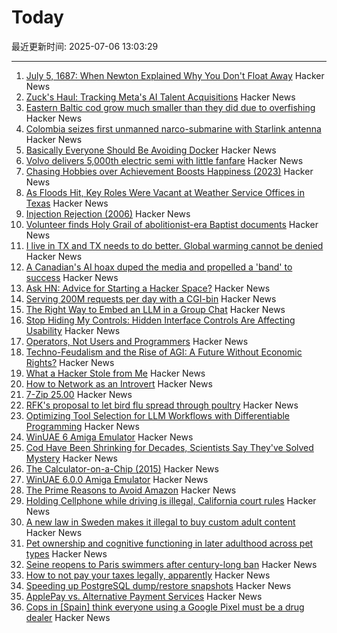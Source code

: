 # Today

最近更新时间: 2025-07-06 13:03:29

--- 
1. [July 5, 1687: When Newton Explained Why You Don't Float Away](https://multiverseemployeehandbook.com/blog/when-newton-explained-why-you-dont-float-away/) Hacker News
2. [Zuck's Haul: Tracking Meta's AI Talent Acquisitions](https://zuckshaul.com) Hacker News
3. [Eastern Baltic cod grow much smaller than they did due to overfishing](https://www.smithsonianmag.com/smart-news/these-cod-have-been-shrinking-dramatically-for-decades-now-scientists-say-theyve-solved-the-mystery-180986920/) Hacker News
4. [Colombia seizes first unmanned narco-submarine with Starlink antenna](https://www.france24.com/en/americas/20250702-colombia-narco-submarine-starlink) Hacker News
5. [Basically Everyone Should Be Avoiding Docker](https://lukesmith.xyz/articles/everyone-should-be-avoiding-docker/) Hacker News
6. [Volvo delivers 5,000th electric semi with little fanfare](https://electrek.co/2025/06/29/volvo-delivers-5000th-electric-semi-with-little-fanfare-sending-a-big-message/) Hacker News
7. [Chasing Hobbies over Achievement Boosts Happiness (2023)](https://neurosciencenews.com/hedonism-happiness-achievement-23923/) Hacker News
8. [As Floods Hit, Key Roles Were Vacant at Weather Service Offices in Texas](https://www.nytimes.com/2025/07/05/us/politics/texas-floods-warnings-vacancies.html) Hacker News
9. [Injection Rejection (2006)](https://thedailywtf.com/articles/Injection_Rejection) Hacker News
10. [Volunteer finds Holy Grail of abolitionist-era Baptist documents](https://www.bostonherald.com/2025/07/03/baptist-anti-slavery-scroll/) Hacker News
11. [I live in TX and TX needs to do better. Global warming cannot be denied](https://www.cnn.com/2025/07/05/climate/texas-flooding-forecast-response) Hacker News
12. [A Canadian's AI hoax duped the media and propelled a 'band' to success](https://www.cbc.ca/news/entertainment/ai-band-hoax-velvet-sundown-1.7575874) Hacker News
13. [Ask HN: Advice for Starting a Hacker Space?](https://news.ycombinator.com/item?id=44476822) Hacker News
14. [Serving 200M requests per day with a CGI-bin](https://simonwillison.net/2025/Jul/5/cgi-bin-performance/) Hacker News
15. [The Right Way to Embed an LLM in a Group Chat](https://blog.tripjam.app/the-right-way-to-embed-an-llm-in-a-group-chat/) Hacker News
16. [Stop Hiding My Controls: Hidden Interface Controls Are Affecting Usability](https://interactions.acm.org/archive/view/july-august-2025/stop-hiding-my-controls-hidden-interface-controls-are-affecting-usability) Hacker News
17. [Operators, Not Users and Programmers](https://jyn.dev/operators-not-users-and-programmers/) Hacker News
18. [Techno-Feudalism and the Rise of AGI: A Future Without Economic Rights?](https://arxiv.org/abs/2503.14283) Hacker News
19. [What a Hacker Stole from Me](https://mynoise.net/blog.php) Hacker News
20. [How to Network as an Introvert](https://aginfer.bearblog.dev/how-to-network-as-an-introvert/) Hacker News
21. [7-Zip 25.00](https://github.com/ip7z/7zip/releases/tag/25.00) Hacker News
22. [RFK's proposal to let bird flu spread through poultry](https://www.livescience.com/health/flu/rfks-proposal-to-let-bird-flu-spread-through-poultry-could-set-us-up-for-a-pandemic-experts-warn) Hacker News
23. [Optimizing Tool Selection for LLM Workflows with Differentiable Programming](https://viksit.substack.com/p/optimizing-tool-selection-for-llm) Hacker News
24. [WinUAE 6 Amiga Emulator](https://www.winuae.net/) Hacker News
25. [Cod Have Been Shrinking for Decades, Scientists Say They've Solved Mystery](https://www.smithsonianmag.com/smart-news/these-cod-have-been-shrinking-dramatically-for-decades-now-scientists-say-theyve-solved-the-mystery-180986920/) Hacker News
26. [The Calculator-on-a-Chip (2015)](http://www.vintagecalculators.com/html/the_calculator-on-a-chip.html) Hacker News
27. [WinUAE 6.0.0 Amiga Emulator](https://www.winuae.net/) Hacker News
28. [The Prime Reasons to Avoid Amazon](https://blog.thenewoil.org/the-prime-reasons-to-avoid-amazon) Hacker News
29. [Holding Cellphone while driving is illegal, California court rules](https://www.latimes.com/california/story/2025-06-05/holding-your-cell-to-navigate-while-driving-is-illegal-court-says) Hacker News
30. [A new law in Sweden makes it illegal to buy custom adult content](https://www.euronews.com/next/2025/06/22/takes-away-our-safest-option-adult-creators-react-to-law-banning-online-sex-purchases-in-s) Hacker News
31. [Pet ownership and cognitive functioning in later adulthood across pet types](https://www.nature.com/articles/s41598-025-03727-9) Hacker News
32. [Seine reopens to Paris swimmers after century-long ban](https://www.lemonde.fr/en/france/article/2025/07/05/seine-reopens-to-paris-swimmers-after-century-long-ban_6743058_7.html) Hacker News
33. [How to not pay your taxes legally, apparently](https://mrsteinberg.com/how-to-not-pay-your-taxes-legally-apparently/) Hacker News
34. [Speeding up PostgreSQL dump/restore snapshots](https://xata.io/blog/behind-the-scenes-speeding-up-pgstream-snapshots-for-postgresql) Hacker News
35. [ApplePay vs. Alternative Payment Services](https://www.taler.net/en/news/2025-05.html) Hacker News
36. [Cops in [Spain] think everyone using a Google Pixel must be a drug dealer](https://www.androidauthority.com/google-pixel-organized-crime-preferred-phone-3573578/) Hacker News
